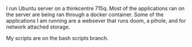 I run Ubuntu server on a thinkcentre 715q. Most of the applications ran on the server are being ran through a docker container. Some of the applications I am running are a websever that runs doom, a pihole, and for network attached storage.

My scripts are on the bash scripts branch.

